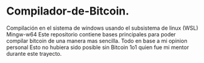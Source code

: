 # Compilador-de-Bitcoin.
Compilación en el sistema de windows usando el subsistema de linux (WSL) Mingw-w64
Este repositorio contiene bases principales para poder compilar bitcoin de una manera mas sencilla. Todo en base a mi opinion personal 
Esto no hubiera sido posible sin Bitcoin 1o1 quien fue mi mentor durante este trayecto.
